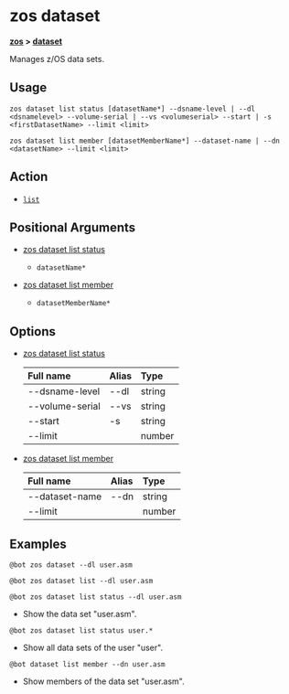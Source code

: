 # zos dataset

**[zos](.././zos-article) > [dataset](dataset-article)**

Manages z/OS data sets. <!--dataset-description-->

## Usage 

```zos dataset list status [datasetName*] --dsname-level | --dl <dsnamelevel> --volume-serial | --vs <volumeserial> --start | -s <firstDatasetName> --limit <limit>```

```zos dataset list member [datasetMemberName*] --dataset-name | --dn <datasetName> --limit <limit>```

## Action

- [`list`](./list/list-article)

## Positional Arguments

- [zos dataset list status](./list/zos-dataset-list-status#positional-arguments)

    - `datasetName*`

- [zos dataset list member](./list/zos-dataset-list-member#positional-arguments)

    - `datasetMemberName*`

## Options

- [zos dataset list status](./list/zos-dataset-list-status#options)

    | Full name  | Alias | Type |
    | :---- | :----  | :---- |
    | --dsname-level | --dl | string |
    | --volume-serial| --vs | string |
    | --start | -s | string |
    | --limit |  | number |

- [zos dataset list member](./list/zos-dataset-list-member#options)

    | Full name  | Alias | Type |
    | :---- | :----  | :---- |
    | --dataset-name | --dn | string |
    | --limit |  | number |

## Examples

```
@bot zos dataset --dl user.asm
```
```
@bot zos dataset list --dl user.asm
```
```
@bot zos dataset list status --dl user.asm
```
- Show the data set "user.asm".

```
@bot zos dataset list status user.*
```
- Show all data sets of the user "user".

```
@bot dataset list member --dn user.asm
``` 
- Show members of the data set "user.asm".
